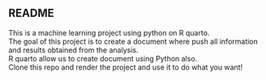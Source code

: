 ## README

This is a machine learning project using python on R quarto.  
The goal of this project is to create a document where push all information and results obtained from the analysis.  
R quarto allow us to create document using Python also.  
Clone this repo and render the project and use it to do what you want! 
